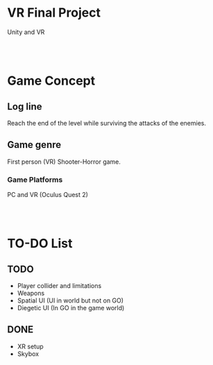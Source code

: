 # **VR Final Project**
Unity and VR

<br/><br/>
# **Game Concept**

## **Log line**
Reach the end of the level while surviving the attacks of the enemies.

## Game genre
First person (VR) Shooter-Horror game.

### Game Platforms
PC and VR (Oculus Quest 2)


<br/><br/>
# **TO-DO List**

## **TODO**
- Player collider and limitations
- Weapons
- Spatial UI (UI in world but not on GO)
- Diegetic UI (In GO in the game world)


## **DONE**
- XR setup
- Skybox

